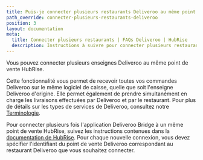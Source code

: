 ```yaml
---
title: Puis-je connecter plusieurs restaurants Deliveroo au même point de vente HubRise ?
path_override: connecter-plusieurs-restaurants-deliveroo
position: 3
layout: documentation
meta:
  title: Connecter plusieurs restaurants | FAQs Deliveroo | HubRise
  description: Instructions à suivre pour connecter plusieurs restaurants Deliveroo sur le même point de vente HubRise. Recevoir toutes les commandes sur la même caisse.
---
```


Vous pouvez connecter plusieurs enseignes Deliveroo au même point de vente HubRise.

Cette fonctionnalité vous permet de recevoir toutes vos commandes Deliveroo sur le même logiciel de caisse, quelle que soit l'enseigne Deliveroo d'origine. Elle permet également de prendre simultanément en charge les livraisons effectuées par Deliveroo et par le restaurant. Pour plus de détails sur les types de services de Deliveroo, consultez notre [Terminologie](/apps/deliveroo/terminology#service-types).

Pour connecter plusieurs fois l'application Deliveroo Bridge à un même point de vente HubRise, suivez les instructions contenues dans la [documentation de HubRise](/docs/faqs/connect-multiple-instances-same-app). Pour chaque nouvelle connexion, vous devez spécifier l'identifiant du point de vente Deliveroo correspondant au restaurant Deliveroo que vous souhaitez connecter.
